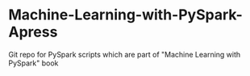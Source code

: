 # Machine-Learning-with-PySpark-Apress
Git repo for PySpark scripts which are part of "Machine Learning with PySpark" book
